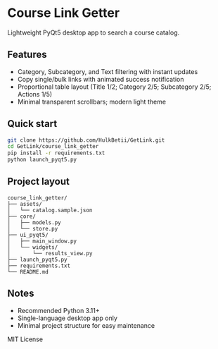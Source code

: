 # Course Link Getter

Lightweight PyQt5 desktop app to search a course catalog.

## Features
- Category, Subcategory, and Text filtering with instant updates
- Copy single/bulk links with animated success notification
- Proportional table layout (Title 1/2; Category 2/5; Subcategory 2/5; Actions 1/5)
- Minimal transparent scrollbars; modern light theme

## Quick start
```bash
git clone https://github.com/HulkBetii/GetLink.git
cd GetLink/course_link_getter
pip install -r requirements.txt
python launch_pyqt5.py
```


## Project layout
```
course_link_getter/
├── assets/
│   └── catalog.sample.json
├── core/
│   ├── models.py
│   └── store.py
├── ui_pyqt5/
│   ├── main_window.py
│   └── widgets/
│       └── results_view.py
├── launch_pyqt5.py
├── requirements.txt
└── README.md
```

## Notes
- Recommended Python 3.11+
- Single-language desktop app only
- Minimal project structure for easy maintenance

MIT License